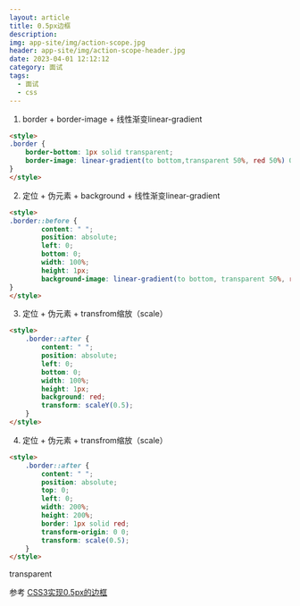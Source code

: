 ```yaml
---
layout: article
title: 0.5px边框
description: 
img: app-site/img/action-scope.jpg
header: app-site/img/action-scope-header.jpg
date: 2023-04-01 12:12:12
category: 面试
tags:
  - 面试
  - css
---
```




1. border + border-image + 线性渐变linear-gradient

```html
<style>
.border {
	border-bottom: 1px solid transparent;
	border-image: linear-gradient(to bottom,transparent 50%, red 50%) 0 0 100%/1px 0;
}
</style>
```

2. 定位 + 伪元素 + background + 线性渐变linear-gradient

```html
<style>
.border::before {
        content: " ";
        position: absolute;
        left: 0;
        bottom: 0;
        width: 100%;
        height: 1px;
        background-image: linear-gradient(to bottom, transparent 50%, red 50%);
}
</style>
```

3. 定位 + 伪元素 + transfrom缩放（scale）

```html
<style>
    .border::after {
        content: " ";
        position: absolute;
        left: 0;
        bottom: 0;
        width: 100%;
        height: 1px;
        background: red;
        transform: scaleY(0.5);
    }
</style>
```

4. 定位 + 伪元素 + transfrom缩放（scale）

```html
<style>
    .border::after {
    	content: " ";
        position: absolute;
        top: 0;
        left: 0;
        width: 200%;
        height: 200%;
        border: 1px solid red;
        transform-origin: 0 0;
        transform: scale(0.5);
    }
</style>
```

transparent

参考
[CSS3实现0.5px的边框](https://segmentfault.com/a/1190000020640155)